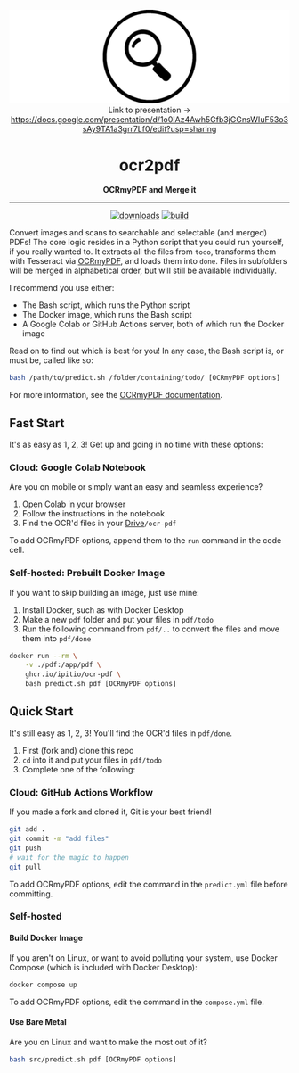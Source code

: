 <div align="center">

[![logo](public/wide.webp)](https://github.com/ipitio/ocr-pdf)
Link to presentation -> https://docs.google.com/presentation/d/1o0IAz4Awh5Gfb3jGGnsWIuF53o3sAy9TA1a3grr7Lf0/edit?usp=sharing

# ocr2pdf

**OCRmyPDF and Merge it**

---

[![downloads](https://img.shields.io/badge/dynamic/json?url=https%3A%2F%2Fipitio.github.io%2Fbackage%2Fipitio%2Focr-pdf%2Focr-pdf.json&query=%24.downloads&logo=github&logoColor=959da5&labelColor=333a41&label=pulls)](https://github.com/ipitio/ocr-pdf/pkgs/container/ocr-pdf) [![build](https://github.com/ipitio/ocr-pdf/actions/workflows/publish.yml/badge.svg)](https://github.com/ipitio/ocr-pdf/actions/workflows/publish.yml)

</div>

Convert images and scans to searchable and selectable (and merged) PDFs! The core logic resides in a Python script that you could run yourself, if you really wanted to. It extracts all the files from `todo`, transforms them with Tesseract via [OCRmyPDF](https://github.com/ocrmypdf/OCRmyPDF), and loads them into `done`. Files in subfolders will be merged in alphabetical order, but will still be available individually.

I recommend you use either:

- The Bash script, which runs the Python script
- The Docker image, which runs the Bash script
- A Google Colab or GitHub Actions server, both of which run the Docker image

Read on to find out which is best for you! In any case, the Bash script is, or must be, called like so:

```bash
bash /path/to/predict.sh /folder/containing/todo/ [OCRmyPDF options]
```

For more information, see the [OCRmyPDF documentation](https://ocrmypdf.readthedocs.io/en/latest).

## Fast Start

It's as easy as 1, 2, 3! Get up and going in no time with these options:

### Cloud: Google Colab Notebook

Are you on mobile or simply want an easy and seamless experience?

1. Open [Colab](https://colab.research.google.com/github/ipitio/ocr-pdf/blob/master/colab.ipynb) in your browser
2. Follow the instructions in the notebook
3. Find the OCR'd files in your [Drive](https://drive.google.com/drive/my-drive)`/ocr-pdf`

To add OCRmyPDF options, append them to the `run` command in the code cell.

### Self-hosted: Prebuilt Docker Image

If you want to skip building an image, just use mine:

1. Install Docker, such as with Docker Desktop
2. Make a new `pdf` folder and put your files in `pdf/todo`
3. Run the following command from `pdf/..` to convert the files and move them into `pdf/done`

```bash
docker run --rm \
    -v ./pdf:/app/pdf \
    ghcr.io/ipitio/ocr-pdf \
    bash predict.sh pdf [OCRmyPDF options]
```

## Quick Start

It's still easy as 1, 2, 3! You'll find the OCR'd files in `pdf/done`.

1. First (fork and) clone this repo
2. `cd` into it and put your files in `pdf/todo`
3. Complete one of the following:

### Cloud: GitHub Actions Workflow

If you made a fork and cloned it, Git is your best friend!

```bash
git add .
git commit -m "add files"
git push
# wait for the magic to happen
git pull
```

To add OCRmyPDF options, edit the command in the `predict.yml` file before committing.

### Self-hosted

#### Build Docker Image

If you aren't on Linux, or want to avoid polluting your system, use Docker Compose (which is included with Docker Desktop):

```bash
docker compose up
```

To add OCRmyPDF options, edit the command in the `compose.yml` file.

#### Use Bare Metal

Are you on Linux and want to make the most out of it?

```bash
bash src/predict.sh pdf [OCRmyPDF options]
```
